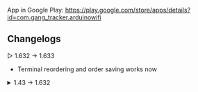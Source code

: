 App in Google Play: https://play.google.com/store/apps/details?id=com.gang_tracker.arduinowifi

## Changelogs
▷ 1.632 → 1.633
- Terminal reordering and order saving works now
<details>
<summary>1.43 → 1.632</summary>https://github.com/Azerlag/ZenAir-Privacy-Policy/blob/main/README.md

Performance:
- Reduced a bit RAM usage by two classes merging
- Reduced App size (for ~2MB) by implementing additional shrink configurations
- Reduced storage usage by data compression using Gzip
- Improved implementation of blacklist functionality
- History now loads asynchronously
- Made minor adjustments for better optimization in App layout structure
- The Input Stream (receiver) working is stopped now at disabled Console

Features:
- Added ability to reorder Terminals with long press
- Added Terminal Export/Import possibility (Import: Add New Terminal -> Type Page)
- Added global options to change font size of Console and of common text
- Added «clean» button for the Console
- By joystick send zero, «;» terminator and user's «You have sent:» messages now can be customized in settings
- Added setting for disable view of repeatable (multiple) messages in Console from sliders and pressable buttons
- Added setting of last pressed button showing
- Added visual scroll bar to Console and History
- Introduced Terminal duplication (Terminal Settings -> Top Right Menu)

Fixes:
- Fixed settings UI behavior at unstandart screen sizes
- Slider auto disconnection works correctly now - without sudden closure at repeatedly pressing or at multi taping
- Fixed latency of initialization a new screen caused by data saving event
- Fixed issue where only one line could be selected in History
- Fixed (maybe) Bluetooth caused crashes by adding permission check and their requests event (thanks to the users who sends crash logs by email)

Future:
- MQTT panel addition

</details>
